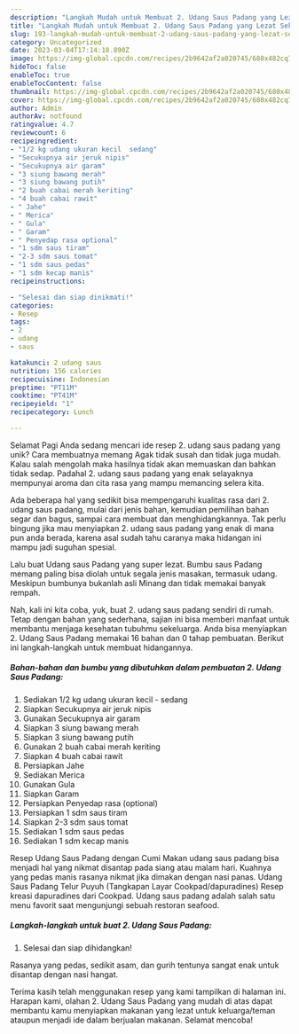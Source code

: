 ```yaml
---
description: "Langkah Mudah untuk Membuat 2. Udang Saus Padang yang Lezat Sekali"
title: "Langkah Mudah untuk Membuat 2. Udang Saus Padang yang Lezat Sekali"
slug: 193-langkah-mudah-untuk-membuat-2-udang-saus-padang-yang-lezat-sekali
category: Uncategorized
date: 2023-03-04T17:14:18.890Z
image: https://img-global.cpcdn.com/recipes/2b9642af2a020745/680x482cq70/2-udang-saus-padang-foto-resep-utama.jpg
hideToc: false
enableToc: true
enableTocContent: false
thumbnail: https://img-global.cpcdn.com/recipes/2b9642af2a020745/680x482cq70/2-udang-saus-padang-foto-resep-utama.jpg
cover: https://img-global.cpcdn.com/recipes/2b9642af2a020745/680x482cq70/2-udang-saus-padang-foto-resep-utama.jpg
author: Admin
authorAv: notfound
ratingvalue: 4.7
reviewcount: 6
recipeingredient:
- "1/2 kg udang ukuran kecil  sedang"
- "Secukupnya air jeruk nipis"
- "Secukupnya air garam"
- "3 siung bawang merah"
- "3 siung bawang putih"
- "2 buah cabai merah keriting"
- "4 buah cabai rawit"
- " Jahe"
- " Merica"
- " Gula"
- " Garam"
- " Penyedap rasa optional"
- "1 sdm saus tiram"
- "2-3 sdm saus tomat"
- "1 sdm saus pedas"
- "1 sdm kecap manis"
recipeinstructions:

- "Selesai dan siap dinikmati!"
categories:
- Resep
tags:
- 2
- udang
- saus

katakunci: 2 udang saus 
nutrition: 156 calories
recipecuisine: Indonesian
preptime: "PT11M"
cooktime: "PT41M"
recipeyield: "1"
recipecategory: Lunch

---
```



Selamat Pagi Anda sedang mencari ide resep 2. udang saus padang yang unik? Cara membuatnya memang Agak tidak susah dan tidak juga mudah. Kalau salah mengolah maka hasilnya tidak akan memuaskan dan bahkan tidak sedap. Padahal 2. udang saus padang yang enak selayaknya mempunyai aroma dan cita rasa yang mampu memancing selera kita.


Ada beberapa hal yang sedikit bisa mempengaruhi kualitas rasa dari 2. udang saus padang, mulai dari jenis bahan, kemudian pemilihan bahan segar dan bagus, sampai cara membuat dan menghidangkannya. Tak perlu bingung jika mau menyiapkan 2. udang saus padang yang enak di mana pun anda berada, karena asal sudah tahu caranya maka hidangan ini mampu jadi suguhan spesial.

Lalu buat Udang saus Padang yang super lezat. Bumbu saus Padang memang paling bisa diolah untuk segala jenis masakan, termasuk udang. Meskipun bumbunya bukanlah asli Minang dan tidak memakai banyak rempah.


Nah, kali ini kita coba, yuk, buat 2. udang saus padang sendiri di rumah. Tetap dengan bahan yang sederhana, sajian ini bisa memberi manfaat untuk membantu menjaga kesehatan tubuhmu sekeluarga. Anda bisa menyiapkan 2. Udang Saus Padang memakai 16 bahan dan 0 tahap pembuatan. Berikut ini langkah-langkah untuk membuat hidangannya.

<!--inarticleads1-->

##### Bahan-bahan dan bumbu yang dibutuhkan dalam pembuatan 2. Udang Saus Padang:

1. Sediakan 1/2 kg udang ukuran kecil - sedang
1. Siapkan Secukupnya air jeruk nipis
1. Gunakan Secukupnya air garam
1. Siapkan 3 siung bawang merah
1. Siapkan 3 siung bawang putih
1. Gunakan 2 buah cabai merah keriting
1. Siapkan 4 buah cabai rawit
1. Persiapkan  Jahe
1. Sediakan  Merica
1. Gunakan  Gula
1. Siapkan  Garam
1. Persiapkan  Penyedap rasa (optional)
1. Persiapkan 1 sdm saus tiram
1. Siapkan 2-3 sdm saus tomat
1. Sediakan 1 sdm saus pedas
1. Sediakan 1 sdm kecap manis


Resep Udang Saus Padang dengan Cumi Makan udang saus padang bisa menjadi hal yang nikmat disantap pada siang atau malam hari. Kuahnya yang pedas manis rasanya nikmat jika dimakan dengan nasi panas. Udang Saus Padang Telur Puyuh (Tangkapan Layar Cookpad/dapuradines) Resep kreasi dapuradines dari Cookpad. Udang saus padang adalah salah satu menu favorit saat mengunjungi sebuah restoran seafood. 

<!--inarticleads2-->

##### Langkah-langkah untuk buat 2. Udang Saus Padang:


1. Selesai dan siap dihidangkan!

Rasanya yang pedas, sedikit asam, dan gurih tentunya sangat enak untuk disantap dengan nasi hangat. 

Terima kasih telah menggunakan resep yang kami tampilkan di halaman ini. Harapan kami, olahan 2. Udang Saus Padang yang mudah di atas dapat membantu kamu menyiapkan makanan yang lezat untuk keluarga/teman ataupun menjadi ide dalam berjualan makanan. Selamat mencoba!
